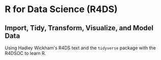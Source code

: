# R for Data Science (R4DS)
## Import, Tidy, Transform, Visualize, and Model Data

Using Hadley Wickham's R4DS text and the `tidyverse` package with the R4DSOC to learn R.
